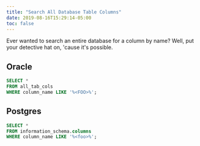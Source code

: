 ```yaml
---
title: "Search All Database Table Columns"
date: 2019-08-16T15:29:14-05:00
toc: false
---
```


Ever wanted to search an entire database for a column by name? Well, put your detective hat on, 'cause it's possible. 

## Oracle

```sql
SELECT * 
FROM all_tab_cols
WHERE column_name LIKE '%<FOO>%';
```

## Postgres

```sql
SELECT * 
FROM information_schema.columns
WHERE column_name LIKE '%<foo>%';
```
